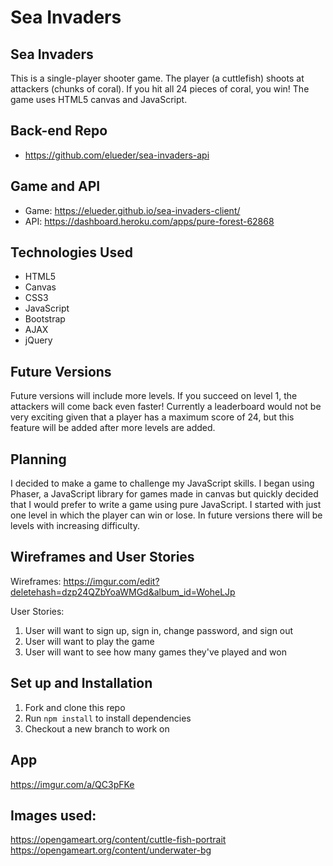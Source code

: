 # Sea Invaders

## Sea Invaders
This is a single-player shooter game. The player (a cuttlefish) shoots at attackers (chunks of coral). If you hit all 24 pieces of coral, you win! The game uses HTML5 canvas and JavaScript.

## Back-end Repo
- https://github.com/elueder/sea-invaders-api

## Game and API
- Game: https://elueder.github.io/sea-invaders-client/
- API: https://dashboard.heroku.com/apps/pure-forest-62868

## Technologies Used
- HTML5
- Canvas
- CSS3
- JavaScript
- Bootstrap
- AJAX
- jQuery

## Future Versions
Future versions will include more levels. If you succeed on level 1, the attackers will come back even faster! Currently a leaderboard would not be very exciting given that a player has a maximum score of 24, but this feature will be added after more levels are added.

## Planning
I decided to make a game to challenge my JavaScript skills. I began using Phaser, a JavaScript library for games made in canvas but quickly decided that I would prefer to write a game using pure JavaScript. I started with just one level in which the player can win or lose. In future versions there will be levels with increasing difficulty.

## Wireframes and User Stories
Wireframes: https://imgur.com/edit?deletehash=dzp24QZbYoaWMGd&album_id=WoheLJp

User Stories:
1. User will want to sign up, sign in, change password, and sign out
2. User will want to play the game
3. User will want to see how many games they've played and won

## Set up and Installation
1. Fork and clone this repo
2. Run `npm install` to install dependencies
3. Checkout a new branch to work on

## App
https://imgur.com/a/QC3pFKe

## Images used:
https://opengameart.org/content/cuttle-fish-portrait
https://opengameart.org/content/underwater-bg

